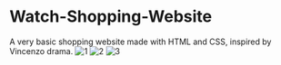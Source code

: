 # Watch-Shopping-Website
A very basic shopping website made with HTML and CSS, inspired by Vincenzo drama.
![1](https://user-images.githubusercontent.com/97946563/193461756-f6d0bd46-14eb-46a1-bebe-5d3c0c795e26.png)
![2](https://user-images.githubusercontent.com/97946563/193461761-6c9a3ffa-8713-4403-82b1-9fd06bf0f839.png)
![3](https://user-images.githubusercontent.com/97946563/193461769-6e791a76-da1c-4ac1-bb13-f1581916ec0a.png)
